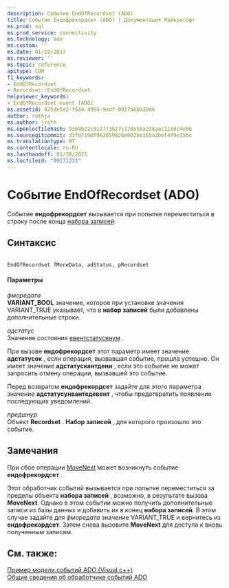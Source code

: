 ```yaml
---
description: Событие EndOfRecordset (ADO)
title: Событие Ендофрекордсет (ADO) | Документация Майкрософт
ms.prod: sql
ms.prod_service: connectivity
ms.technology: ado
ms.custom: ''
ms.date: 01/19/2017
ms.reviewer: ''
ms.topic: reference
apitype: COM
f1_keywords:
- EndOfRecordset
- Recordset::EndOfRecordset
helpviewer_keywords:
- EndOfRecordset event [ADO]
ms.assetid: 475de5e2-f634-4954-9edf-0027a6ba38d6
author: rothja
ms.author: jroth
ms.openlocfilehash: 9369b22c012773627c17da55a336aac116dc4e06
ms.sourcegitcommit: 33f0f190f962059826e002be165a2bef4f9e350c
ms.translationtype: MT
ms.contentlocale: ru-RU
ms.lasthandoff: 01/30/2021
ms.locfileid: "99171231"
---
```

# <a name="endofrecordset-event-ado"></a>Событие EndOfRecordset (ADO)
Событие **ендофрекордсет** вызывается при попытке переместиться в строку после конца [набора записей](../../../ado/reference/ado-api/recordset-object-ado.md).  
  
## <a name="syntax"></a>Синтаксис  
  
```  
  
EndOfRecordset fMoreData, adStatus, pRecordset  
```  
  
#### <a name="parameters"></a>Параметры  
 *фморедата*  
 **VARIANT_BOOL** значение, которое при установке значения VARIANT_TRUE указывает, что в **набор записей** были добавлены дополнительные строки.  
  
 *адстатус*  
 Значение состояния [евентстатусенум](../../../ado/reference/ado-api/eventstatusenum.md) .  
  
 При вызове **ендофрекордсет** этот параметр имеет значение **адстатусок** , если операция, вызвавшая событие, прошла успешно. Он имеет значение **адстатускантдени** , если это событие не может запросить отмену операции, вызвавшей это событие.  
  
 Перед возвратом **ендофрекордсет** задайте для этого параметра значение **адстатусунвантедевент** , чтобы предотвратить появление последующих уведомлений.  
  
 *предшнур*  
 Объект **Recordset** . **Набор записей** , для которого произошло это событие.  
  
## <a name="remarks"></a>Замечания  
 При сбое операции [MoveNext](../../../ado/reference/ado-api/movefirst-movelast-movenext-and-moveprevious-methods-ado.md) может возникнуть событие **ендофрекордсет** .  
  
 Этот обработчик событий вызывается при попытке переместиться за пределы объекта **набора записей** , возможно, в результате вызова **MoveNext**. Однако в этом событии можно получить дополнительные записи из базы данных и добавить их в конец **набора записей**. В этом случае задайте для *фморедата* значение VARIANT_TRUE и вернитесь из **ендофрекордсет**. Затем снова вызовите **MoveNext** для доступа к вновь полученным записям.  
  
## <a name="see-also"></a>См. также:  
 [Пример модели событий ADO (Visual c++)](../../../ado/reference/ado-api/ado-events-model-example-vc.md)   
 [Общие сведения об обработчике событий ADO](../../../ado/guide/data/ado-event-handler-summary.md)
